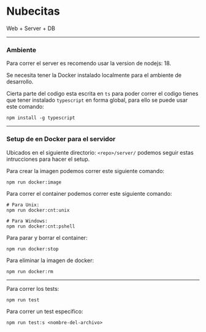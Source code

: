 # Nubecitas
Web + Server + DB

---

### Ambiente

Para correr el server es recomendo usar la version de nodejs: 18.

Se necesita tener la Docker instalado localmente para el ambiente de desarrollo.

Cierta parte del codigo esta escrita en `ts` para poder correr el codigo tienes que tener instalado `typescript` en forma global, para ello se puede usar este comando:

```
npm install -g typescript
```

--- 

### Setup de en Docker para el servidor

Ubicados en el siguiente directorio: `<repo>/server/` podemos seguir estas intrucciones para hacer el setup.

Para crear la imagen podemos correr este siguiente comando:

```
npm run docker:image
```

Para correr el container podemos correr este siguiente comando:

```
# Para Unix:
npm run docker:cnt:unix

# Para Windows:
npm run docker:cnt:pshell
```

Para parar y borrar el container:

```
npm run docker:stop
```
Para eliminar la imagen de docker:

```
npm run docker:rm
```
---
Para correr los tests:

```
npm run test
```

Para correr un test especifico:
```
npm run test:s <nombre-del-archivo>
```
